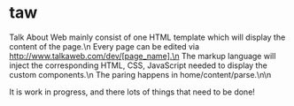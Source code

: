 # taw


Talk About Web mainly consist of one HTML template which will display the content of the page.\n
Every page can be edited via http://www.talkaweb.com/dev/[page_name].\n
The markup language will inject the corresponding HTML, CSS, JavaScript needed to display the custom components.\n 
The paring happens in home/content/parse.\n\n

It is work in progress, and there lots of things that need to be done!
